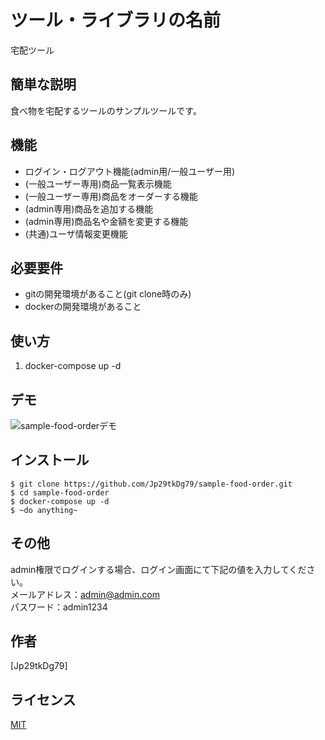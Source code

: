 # ツール・ライブラリの名前
 
宅配ツール
 
## 簡単な説明
 
食べ物を宅配するツールのサンプルツールです。
 
## 機能
 
- ログイン・ログアウト機能(admin用/一般ユーザー用)
- (一般ユーザー専用)商品一覧表示機能
- (一般ユーザー専用)商品をオーダーする機能
- (admin専用)商品を追加する機能
- (admin専用)商品名や金額を変更する機能
- (共通)ユーザ情報変更機能
 
## 必要要件
- gitの開発環境があること(git clone時のみ)
- dockerの開発環境があること
 
## 使い方
1. docker-compose up -d

## デモ
![sample-food-orderデモ](https://user-images.githubusercontent.com/64829955/147844920-3487e38f-449d-47f0-b9b1-2bbecec326b7.gif)

## インストール
 
```
$ git clone https://github.com/Jp29tkDg79/sample-food-order.git
$ cd sample-food-order
$ docker-compose up -d
$ ~do anything~
```
 
## その他
 
admin権限でログインする場合、ログイン画面にて下記の値を入力してください。<br>
メールアドレス：admin@admin.com<br>
パスワード：admin1234
 
## 作者
 
[Jp29tkDg79]
 
## ライセンス
 
[MIT](https://github.com/Jp29tkDg79/sample-food-order.git)</blockquote>
